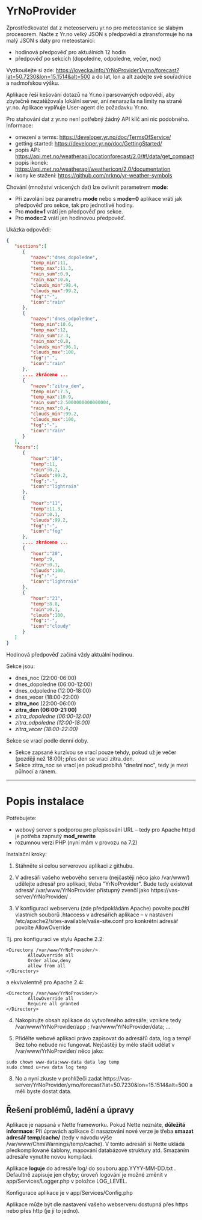 
# YrNoProvider

Zprostředkovatel dat z meteoserveru yr.no pro meteostanice se slabým procesorem.
Načte z Yr.no velký JSON s předpovědí a ztransformuje ho na malý JSON s daty pro meteostanici:
- hodinová předpověď pro aktuálních 12 hodin
- předpověď po sekcích (dopoledne, odpoledne, večer, noc)

Vyzkoušejte si zde: https://lovecka.info/YrNoProvider1/yrno/forecast?lat=50.7230&lon=15.1514&alt=500 a do lat, lon a alt zadejte své souřadnice a nadmořskou výšku.

Aplikace řeší kešování dotazů na Yr.no i parsovaných odpovědí, aby zbytečně nezatěžovala lokální server, ani nenarazila na limity na straně yr.no. Aplikace vyplňuje User-agent dle požadavku Yr.no.

Pro stahování dat z yr.no není potřebný žádný API klíč ani nic podobného. Informace:
- omezení a terms: https://developer.yr.no/doc/TermsOfService/
- getting started: https://developer.yr.no/doc/GettingStarted/
- popis API: https://api.met.no/weatherapi/locationforecast/2.0/#!/data/get_compact
- popis ikonek: https://api.met.no/weatherapi/weathericon/2.0/documentation
- ikony ke stažení: https://github.com/nrkno/yr-weather-symbols

Chování (množství vrácených dat) lze ovlivnit parametrem **mode**:
- Při zavolání bez parametru **mode** nebo s **mode=0** aplikace vrátí jak předpověď pro sekce, tak pro jednotlivé hodiny.
- Pro **mode=1** vrátí jen předpověď pro sekce.
- Pro **mode=2** vrátí jen hodinovou předpověď.

Ukázka odpovědi:

```json
{
   "sections":[
      {
         "nazev":"dnes_dopoledne",
         "temp_min":11,
         "temp_max":11.3,
         "rain_sum":0.9,
         "rain_max":0.6,
         "clouds_min":98.4,
         "clouds_max":99.2,
         "fog":"-",
         "icon":"rain"
      },
      {
         "nazev":"dnes_odpoledne",
         "temp_min":10.6,
         "temp_max":12,
         "rain_sum":2.3,
         "rain_max":0.8,
         "clouds_min":96.1,
         "clouds_max":100,
         "fog":"-",
         "icon":"rain"
      },
      .... zkráceno ...
      {
         "nazev":"zitra_den",
         "temp_min":7.5,
         "temp_max":10.9,
         "rain_sum":2.5000000000000004,
         "rain_max":0.4,
         "clouds_min":99.2,
         "clouds_max":100,
         "fog":"-",
         "icon":"rain"
      }
   ],
   "hours":[
      {
         "hour":"10",
         "temp":11,
         "rain":0.2,
         "clouds":99.2,
         "fog":"-",
         "icon":"lightrain"
      },
      {
         "hour":"11",
         "temp":11.3,
         "rain":0.1,
         "clouds":99.2,
         "fog":"-",
         "icon":"fog"
      },
      .... zkráceno ...
      {
         "hour":"20",
         "temp":9,
         "rain":0.1,
         "clouds":100,
         "fog":"-",
         "icon":"lightrain"
      },
      {
         "hour":"21",
         "temp":8.8,
         "rain":0.1,
         "clouds":100,
         "fog":"-",
         "icon":"cloudy"
      }
   ]
}
```

Hodinová předpověď začíná vždy aktuální hodinou.

Sekce jsou:
- dnes_noc (22:00-06:00)
- dnes_dopoledne (06:00-12:00)
- dnes_odpoledne (12:00-18:00)
- dnes_vecer (18:00-22:00)
- **zitra_noc** (22:00-06:00)
- **zitra_den (06:00-21:00)**
- *zitra_dopoledne (06:00-12:00)*
- *zitra_odpoledne (12:00-18:00)*
- *zitra_vecer (18:00-22:00)*

Sekce se vrací podle denní doby. 
- Sekce zapsané kurzívou se vrací pouze tehdy, pokud už je večer (později než 18:00); přes den se vrací zitra_den.
- Sekce zitra_noc se vrací jen pokud probíhá "dnešní noc", tedy je mezi půlnocí a ránem.

---
# Popis instalace

Potřebujete:

* webový server s podporou pro přepisování URL – tedy pro Apache httpd je potřeba zapnutý **mod_rewrite**
* rozumnou verzi PHP (nyní mám v provozu na 7.2)

Instalační kroky:

1) Stáhněte si celou serverovou aplikaci z githubu.

2) V adresáři vašeho webového serveru (nejčastěji něco jako /var/www/) udělejte adresář pro aplikaci, třeba "YrNoProvider". Bude tedy existovat adresář /var/www/YrNoProvider přístupný zvenčí jako https://vas-server/YrNoProvider/ .

3) V konfiguraci webserveru (zde předpokládám Apache) povolte použití vlastních souborů .htaccess v adresářích aplikace – v nastavení /etc/apache2/sites-available/vaše-site.conf pro konkrétní adresář povolte AllowOverride

Tj. pro konfiguraci ve stylu Apache 2.2:
```
<Directory /var/www/YrNoProvider/>
        AllowOverride all
        Order allow,deny
        allow from all
</Directory>
```
a ekvivalentně pro Apache 2.4:
```
<Directory /var/www/YrNoProvider/>
        AllowOverride all
        Require all granted
</Directory>
```

4) Nakopírujte obsah aplikace do vytvořeného adresáře; vznikne tedy /var/www/YrNoProvider/app ; /var/www/YrNoProvider/data; ...

5) Přidělte webové aplikaci právo zapisovat do adresářů data, log a temp! Bez toho nebude nic fungovat. Nejčastěji by mělo stačit udělat v /var/www/YrNoProvider/ něco jako:

```
sudo chown www-data:www-data data log temp
sudo chmod u+rwx data log temp
```

8) No a nyní zkuste v prohlížeči zadat https://vas-server/YrNoProvider/yrno/forecast?lat=50.7230&lon=15.1514&alt=500 a měli byste dostat data.


## Řešení problémů, ladění a úpravy

Aplikace je napsaná v Nette frameworku. Pokud Nette neznáte, **důležitá informace**: Při úpravách aplikace či nasazování nové verze je třeba **smazat adresář temp/cache/** (tedy v návodu výše /var/www/ChmiWarnings/temp/cache). V tomto adresáři si Nette ukládá předkompilované šablony, mapování databázové struktury atd. Smazáním adresáře vynutíte novou kompilaci.

Aplikace **loguje** do adresáře log/ do souboru app.YYYY-MM-DD.txt . Defaultně zapisuje jen chyby; úroveň logování je možné změnit v app/Services/Logger.php v položce LOG_LEVEL.

Konfigurace aplikace je v app/Services/Config.php

Aplikace může být dle nastavení vašeho webserveru dostupná přes https nebo přes http (je jí to jedno).
